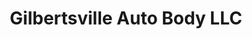 ---
title: "Gilbertsville Auto Body LLC"
url: /gilbertsville/gilbertsville-auto-body-llc/
shop: Autowerkstatt
---